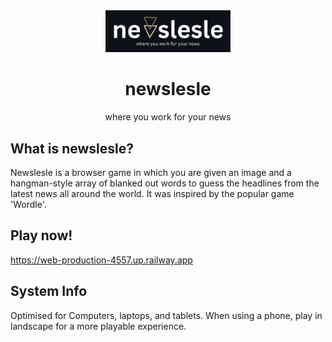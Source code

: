 <div align="center">
  <img src="newslesleghlogo.png" alt="Logo" width="200">
  
  # newslesle

  where you work for your news
</div>

## What is newslesle?

Newslesle is a browser game in which you are given an image and a hangman-style array of blanked out words to guess the headlines from the latest news all around the world. It was inspired by the popular game 'Wordle'.

## Play now!

https://web-production-4557.up.railway.app

## System Info
Optimised for Computers, laptops, and tablets. When using a phone, play in landscape for a more playable experience.






